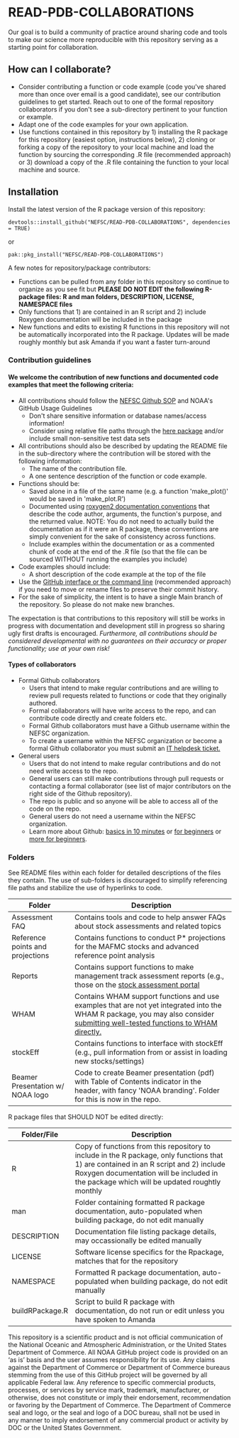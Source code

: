 # READ-PDB-COLLABORATIONS

Our goal is to build a community of practice around sharing code and tools to make our science more reproducible with this repository serving as a starting point for collaboration. 


## How can I collaborate?

- Consider contributing a function or code example (code you've shared more than once over email is a good candidate), see our contribution guidelines to get started. Reach out to one of the formal repository collaborators if you don't see a sub-directory pertinent to your function or example.
- Adapt one of the code examples for your own application.
- Use functions contained in this repository by 1) installing the R package for this repository (easiest option, instructions below), 2) cloning or forking a copy of the repository to your local machine and load the function by sourcing the corresponding .R file (recommended approach) or 3) download a copy of the .R file containing the function to your local machine and source.

## Installation
Install the latest version of the R package version of this repository:
```
devtools::install_github("NEFSC/READ-PDB-COLLABORATIONS", dependencies = TRUE)
```
or
```
pak::pkg_install("NEFSC/READ-PDB-COLLABORATIONS")
```

A few notes for repository/package contributors:

- Functions can be pulled from any folder in this repository so continue to organize as you see fit but **PLEASE DO NOT EDIT the following R-package files: R and man folders, DESCRIPTION, LICENSE, NAMESPACE files**
- Only functions that 1) are contained in an R script and 2) include Roxygen documentation will be included in the package
- New functions and edits to existing R functions in this repository will not be automatically incorporated into the R package. Updates will be made roughly monthly but ask Amanda if you want a faster turn-around

### Contribution guidelines
#### We welcome the contribution of new functions and documented code examples that meet the following criteria:

- All contributions should follow the [NEFSC Github SOP](https://docs.google.com/document/d/1Iu-uK47t-OVASTGw_JWIdDdQaOexMLQLrr7UmxIac0c/edit#heading=h.gjdgxs) and NOAA's GitHub Usage Guidelines 
  - Don't share sensitive information or database names/access information!
  - Consider using relative file paths through the [here package](https://here.r-lib.org/) and/or include small non-sensitive test data sets
- All contributions should also be described by updating the README file in the sub-directory where the contribution will be stored with the following information:
  - The name of the contribution file.
  - A one sentence description of the function or code example.
- Functions should be:
  - Saved alone in a file of the same name (e.g. a function 'make_plot()' would be saved in 'make_plot.R')
  - Documented using [roxygen2 documentation conventions](https://roxygen2.r-lib.org/) that describe the code author, arguments, the function's purpose, and the returned value. NOTE: You do not need to actually build the documentation as if it were an R package, these conventions are simply convenient for the sake of consistency across functions.
  - Include examples within the documentation or as a commented chunk of code at the end of the .R file (so that the file can be sourced WITHOUT running the examples you include)
- Code examples should include:
  - A short description of the code example at the top of the file
- Use the [GitHub interface or the command line](https://docs.github.com/en/repositories/working-with-files/managing-files/renaming-a-file) (recommended approach) if you need to move or rename files to preserve their commit history.
- For the sake of simplicity, the intent is to have a single Main branch of the repository. So please do not make new branches.
  
The expectation is that contributions to this repository will still be works in progress with documentation and development still in progress so sharing ugly first drafts is encouraged. *Furthermore, all contributions should be considered developmental with no guarantees on their accuracy or proper functionality; use at your own risk!*

#### Types of collaborators

- Formal Github collaborators
  - Users that intend to make regular contributions and are willing to review pull requests related to functions or code that they originally authored.
  - Formal collaborators will have write access to the repo, and can contribute code directly and create folders etc.
  - Formal Github collaborators must have a Github username within the NEFSC organization.
  - To create a username within the NEFSC organization or become a formal Github collaborator you must submit an [IT helpdesk ticket.](https://apps-st.fisheries.noaa.gov/jirasm/servicedesk/customer/portal/2)
- General users
  - Users that do not intend to make regular contributions and do not need write access to the repo.
  - General users can still make contributions through pull requests or contacting a formal collaborator (see list of major contributors on the right side of the Github repository).
  - The repo is public and so anyone will be able to access all of the code on the repo.
  - General users do not need a username within the NEFSC organization.
  - Learn more about Github: [basics in 10 minutes](https://www.freecodecamp.org/news/learn-the-basics-of-git-in-under-10-minutes-da548267cc91/) or [for beginners](https://product.hubspot.com/blog/git-and-github-tutorial-for-beginners) or [more for beginners](https://www.simplilearn.com/tutorials/git-tutorial/git-tutorial-for-beginner).

### Folders
See README files within each folder for detailed descriptions of the files they contain. The use of sub-folders is discouraged to simplify referencing file paths and stabilize the use of hyperlinks to code.

| Folder | Description |
| ------ | ----------- |
| Assessment FAQ | Contains tools and code to help answer FAQs about stock assessments and related topics | 
| Reference points and projections | Contains functions to conduct P* projections for the MAFMC stocks and advanced reference point analysis |
| Reports | Contains support functions to make management track assessment reports (e.g., those on the [stock assessment portal](https://apps-nefsc.fisheries.noaa.gov/saw/sasi.php) |
| WHAM | Contains WHAM support functions and use examples that are not yet integrated into the WHAM R package, you may also consider [submitting well-tested functions to WHAM directly.](https://github.com/timjmiller/wham/blob/80b2b727fb62e09fb880267fcc648cbdb3a16882/.github/CONTRIBUTING.md) |
| stockEff | Contains functions to interface with stockEff (e.g., pull information from or assist in loading new stocks/settings) |
| Beamer Presentation w/ NOAA logo | Code to create Beamer presentation (pdf) with Table of Contents indicator in the header, with fancy 'NOAA branding'. Folder for this is now in the repo.|

R package files that SHOULD NOT be edited directly:

| Folder/File | Description |
| ------ | ----------- |
| R | Copy of functions from this repository to include in the R package, only functions that 1) are contained in an R script and 2) include Roxygen documentation will be included in the package which will be updated roughtly monthly |
| man | Folder containing formatted R package documentation, auto-populated when building package, do not edit manually |
| DESCRIPTION | Documentation file listing package details, may occassionally be edited manually |
| LICENSE | Software license specifics for the Rpackage, matches that for the repository |
| NAMESPACE | Formatted R package documentation, auto-populated when building package, do not edit manually |
| buildRPackage.R | Script to build R package with documentation, do not run or edit unless you have spoken to Amanda |

This repository is a scientific product and is not official communication of the National Oceanic and Atmospheric Administration, or the United States Department of Commerce. All NOAA GitHub project code is provided on an ‘as is’ basis and the user assumes responsibility for its use. Any claims against the Department of Commerce or Department of Commerce bureaus stemming from the use of this GitHub project will be governed by all applicable Federal law. Any reference to specific commercial products, processes, or services by service mark, trademark, manufacturer, or otherwise, does not constitute or imply their endorsement, recommendation or favoring by the Department of Commerce. The Department of Commerce seal and logo, or the seal and logo of a DOC bureau, shall not be used in any manner to imply endorsement of any commercial product or activity by DOC or the United States Government.
